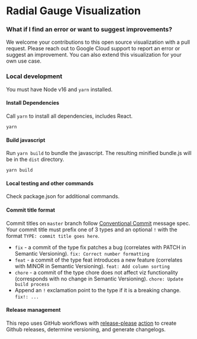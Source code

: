 # Radial Gauge Visualization

### What if I find an error or want to suggest improvements?

We welcome your contributions to this open source visualization with a pull request. Please reach out to Google Cloud support to report an error or suggest an improvement. You can also extend this visualization for your own use case.

### Local development

You must have Node v16 and `yarn` installed.

#### Install Dependencies

Call `yarn` to  install all dependencies, includes React.

```
yarn
```

#### Build javascript

Run `yarn build` to bundle the javascript. The resulting minified bundle.js will be in the `dist` directory.

```
yarn build
```

#### Local testing and other commands

Check package.json for additional commands.

#### Commit title format
Commit titles on `master` branch follow [Conventional Commit](https://www.conventionalcommits.org/en/v1.0.0/#summary) message spec. Your commit title must prefix one of 3 types and an optional `!` with the format `TYPE: commit title goes here`.
* `fix` - a commit of the type fix patches a bug (correlates with PATCH in Semantic Versioning). `fix: Correct number formatting`
* `feat` - a commit of the type feat introduces a new feature (correlates with MINOR in Semantic Versioning). `feat: Add column sorting`
* `chore` - a commit of the type chore does not affect viz functionality (corresponds with no change in Semantic Versioning). `chore: Update build process`
* Append an `!` exclamation point to the type if it is a breaking change. `fix!: ...`

#### Release management

This repo uses GitHub workflows with [release-please](https://github.com/googleapis/release-please) [action](https://github.com/google-github-actions/release-please-action) to create Github releases, determine versioning, and generate changelogs.
